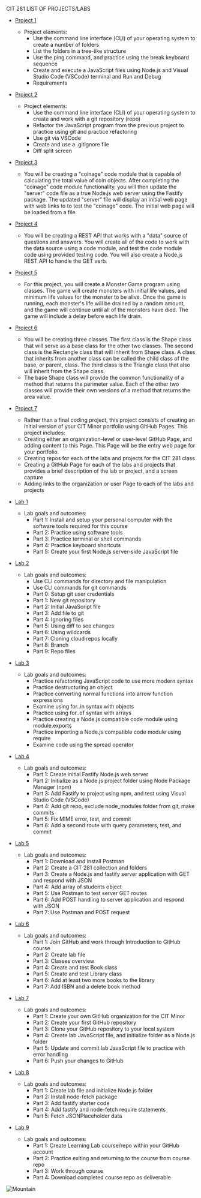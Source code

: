 CIT 281 LIST OF PROJECTS/LABS

- [Project 1](https://github.com/UO-CIT-bfranklin2001/cit281-p1 "Project 1")
    - Project elements:
        - Use the command line interface (CLI) of your operating system to create a number of folders
        - List the folders in a tree-like structure
        - Use the ping command, and practice using the break keyboard sequence
        - Create and execute a JavaScript files using Node.js and Visual Studio Code (VSCode) terminal and Run and Debug
        - Requirements


- [Project 2](https://github.com/UO-CIT-bfranklin2001/cit281-p2 "Project 2")
    - Project elements:
        - Use the command line interface (CLI) of your operating system to create and work with a git repository (repo)
        - Refactor the JavaScript program from the previous project to practice using git and practice refactoring
        - Use git via VSCode
        - Create and use a .gitignore file
        - Diff split screen


- [Project 3](https://github.com/UO-CIT-bfranklin2001/cit281-p3 "Project 3")
    - You will be creating a "coinage" code module that is capable of calculating the total value of coin objects. After completing the "coinage" code module             functionality, you will then update the "server" code file as a true Node.js web server using the Fastify package. The updated "server" file will display an         initial web page with web links to to test the "coinage" code. The initial web page will be loaded from a file.


- [Project 4](https://github.com/UO-CIT-bfranklin2001/cit281-p4 "Project 4")
    - You will be creating a REST API that works with a "data" source of questions and answers. You will create all of the code to work with the data source using a code module, and test the code module code using provided testing code. You will also create a Node.js REST API to handle the GET verb. 


- [Project 5](https://github.com/UO-CIT-bfranklin2001/cit281-p5 "Project 5")
    - For this project, you will create a Monster Game program using classes. The game will create monsters with initial life values, and minimum life values for the monster to be alive. Once the game is running, each monster's life will be drained by a random amount, and the game will continue until all of the monsters have died. The game will include a delay before each life drain.


- [Project 6](https://github.com/UO-CIT-bfranklin2001/cit281-p6 "Project 6")
    - You will be creating three classes. The first class is the Shape class that will serve as a base class for the other two classes. The second class is the Rectangle class that will inherit from Shape class. A class that inherits from another class can be called the child class of the base, or parent, class. The third class is the Triangle class that also will inherit from the Shape class.
    - The base Shape class will provide the common functionality of a method that returns the perimeter value. Each of the other two classes will provide their own versions of a method that returns the area value. 

- [Project 7](https://github.com/UO-CIT-bfranklin2001/cit281-p7 "Project 7")
    - Rather than a final coding project, this project consists of creating an initial version of your CIT Minor portfolio using GitHub Pages. This project includes:
    - Creating either an organization-level or user-level GitHub Page, and adding content to this Page. This Page will be the entry web page for your portfolio.
    - Creating repos for each of the labs and projects for the CIT 281 class
    - Creating a GitHub Page for each of the labs and projects that provides a brief description of the lab or project, and a screen capture
    - Adding links to the organization or user Page to each of the labs and projects

- [Lab 1](https://github.com/UO-CIT-bfranklin2001/cit281-lab1 "Lab 1")
    - Lab goals and outcomes:
        - Part 1: Install and setup your personal computer with the software tools required for this course
        - Part 2: Practice using software tools
        - Part 3: Practice terminal or shell commands
        - Part 4: Practice keyboard shortcuts
        - Part 5: Create your first Node.js server-side JavaScript file


- [Lab 2](https://github.com/UO-CIT-bfranklin2001/cit281-lab2 "Lab 2")
    - Lab goals and outcomes:
        - Use CLI commands for directory and file manipulation
        - Use CLI commands for git commands
        - Part 0: Setup git user credentials
        - Part 1: New git repository
        - Part 2: Initial JavaScript file
        - Part 3: Add file to git
        - Part 4: Ignoring files
        - Part 5: Using diff to see changes
        - Part 6: Using wildcards
        - Part 7: Cloning cloud repos locally
        - Part 8: Branch
        - Part 9: Repo files


- [Lab 3](https://github.com/UO-CIT-bfranklin2001/cit281-lab3 "Lab 3")
    - Lab goals and outcomes:
        - Practice refactoring JavaScript code to use more modern syntax
        - Practice destructuring an object
        - Practice converting normal functions into arrow function expressions
        - Examine using for..in  syntax with objects
        - Practice using for..of syntax with arrays
        - Practice creating a Node.js compatible code module using module.exports
        - Practice importing a Node.js compatible code module using require
        - Examine code using the spread operator


- [Lab 4](https://github.com/UO-CIT-bfranklin2001/cit281-lab4 "Lab 4")
    - Lab goals and outcomes:
        - Part 1: Create initial Fastify Node.js web server
        - Part 2: Initialize as a Node.js project folder using Node Package Manager (npm)
        - Part 3: Add Fastify to project using npm, and test using Visual Studio Code (VSCode)
        - Part 4: Add git repo, exclude node_modules folder from git, make commits
        - Part 5: Fix MIME error, test, and commit
        - Part 6: Add a second route with query parameters, test, and commit


- [Lab 5](https://github.com/UO-CIT-bfranklin2001/cit281-lab5 "Lab 5")
    - Lab goals and outcomes:
        - Part 1: Download and install Postman
        - Part 2: Create a CIT 281 collection and folders
        - Part 3: Create a Node.js and fastify server application with GET and respond with JSON
        - Part 4: Add array of students object
        - Part 5: Use Postman to test server GET routes
        - Part 6: Add POST handling to server application and respond with JSON
        - Part 7: Use Postman and POST request


- [Lab 6](https://github.com/UO-CIT-bfranklin2001/cit281-lab6 "Lab 6")
    - Lab goals and outcomes:
        - Part 1: Join GitHub and work through Introduction to GitHub course
        - Part 2: Create lab file
        - Part 3: Classes overview
        - Part 4: Create and test Book class
        - Part 5: Create and test Library class
        - Part 6: Add at least two more books to the library
        - Part 7: Add ISBN and a delete book method


- [Lab 7](https://github.com/UO-CIT-bfranklin2001/cit281-lab7 "Lab 7")
    - Lab goals and outcomes:
        - Part 1: Create your own GitHub organization for the CIT Minor
        - Part 2: Create your first GitHub repository
        - Part 3: Clone your GitHub repository to your local system
        - Part 4: Create lab JavaScript file, and initialize folder as a Node.js folder
        - Part 5: Update and commit lab JavaScript file to practice with error handling
        - Part 6: Push your changes to GitHub


- [Lab 8](https://github.com/UO-CIT-bfranklin2001/cit281-lab8 "Lab 8")
    - Lab goals and outcomes:
        - Part 1: Create lab file and initialize Node.js folder
        - Part 2: Install node-fetch package
        - Part 3: Add fastify starter code
        - Part 4: Add fastify and node-fetch require statements
        - Part 5: Fetch JSONPlaceholder data


- [Lab 9](https://github.com/UO-CIT-bfranklin2001/cit281-lab9 "Lab 9")
    - Lab goals and outcomes:
        - Part 1: Create Learning Lab course/repo within your GitHub account
        - Part 2: Practice exiting and returning to the course from course repo
        - Part 3: Work through course
        - Part 4: Download completed course repo as deliverable


![Mountain](https://images.unsplash.com/photo-1654032390383-596004f4fd98?ixlib=rb-1.2.1&ixid=MnwxMjA3fDB8MHxwaG90by1wYWdlfHx8fGVufDB8fHx8&auto=format&fit=crop&w=870&q=80)
